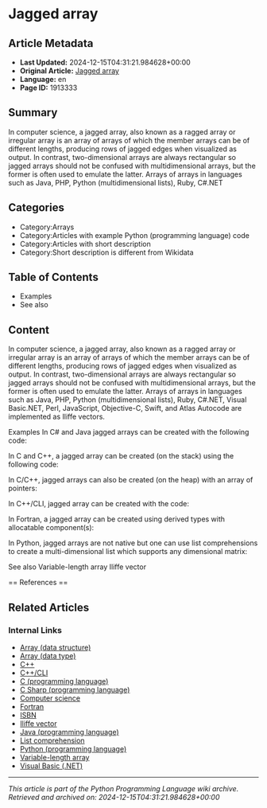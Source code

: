 # Jagged array

## Article Metadata

- **Last Updated:** 2024-12-15T04:31:21.984628+00:00
- **Original Article:** [Jagged array](https://en.wikipedia.org/wiki/Jagged_array)
- **Language:** en
- **Page ID:** 1913333

## Summary

In computer science, a jagged  array, also known as a ragged  array  or irregular array  is an array of arrays of which the member arrays can be of different lengths, producing rows of jagged edges when visualized as output. In contrast, two-dimensional arrays are always rectangular so jagged arrays should not be confused with multidimensional arrays, but the former is often used to emulate the latter.
Arrays of arrays in languages such as Java, PHP, Python (multidimensional lists), Ruby, C#.NET

## Categories

- Category:Arrays
- Category:Articles with example Python (programming language) code
- Category:Articles with short description
- Category:Short description is different from Wikidata

## Table of Contents

- Examples
- See also

## Content

In computer science, a jagged  array, also known as a ragged  array  or irregular array  is an array of arrays of which the member arrays can be of different lengths, producing rows of jagged edges when visualized as output. In contrast, two-dimensional arrays are always rectangular so jagged arrays should not be confused with multidimensional arrays, but the former is often used to emulate the latter.
Arrays of arrays in languages such as Java, PHP, Python (multidimensional lists), Ruby, C#.NET, Visual Basic.NET, Perl, JavaScript, Objective-C, Swift, and Atlas Autocode are implemented as Iliffe vectors.

Examples
In C# and Java jagged arrays can be created with the following code:

In C and C++, a jagged array can be created (on the stack) using the following code:

In C/C++, jagged arrays can also be created (on the heap) with an array of pointers:

In C++/CLI, jagged array can be created with the code:

In Fortran, a jagged array can be created using derived types with allocatable component(s): 

In Python, jagged arrays are not native but one can use list comprehensions to create a multi-dimensional list which supports any dimensional matrix:

See also
Variable-length array
Iliffe vector


== References ==

## Related Articles

### Internal Links

- [Array (data structure)](https://en.wikipedia.org/wiki/Array_(data_structure))
- [Array (data type)](https://en.wikipedia.org/wiki/Array_(data_type))
- [C++](https://en.wikipedia.org/wiki/C%2B%2B)
- [C++/CLI](https://en.wikipedia.org/wiki/C%2B%2B/CLI)
- [C (programming language)](https://en.wikipedia.org/wiki/C_(programming_language))
- [C Sharp (programming language)](https://en.wikipedia.org/wiki/C_Sharp_(programming_language))
- [Computer science](https://en.wikipedia.org/wiki/Computer_science)
- [Fortran](https://en.wikipedia.org/wiki/Fortran)
- [ISBN](https://en.wikipedia.org/wiki/ISBN)
- [Iliffe vector](https://en.wikipedia.org/wiki/Iliffe_vector)
- [Java (programming language)](https://en.wikipedia.org/wiki/Java_(programming_language))
- [List comprehension](https://en.wikipedia.org/wiki/List_comprehension)
- [Python (programming language)](https://en.wikipedia.org/wiki/Python_(programming_language))
- [Variable-length array](https://en.wikipedia.org/wiki/Variable-length_array)
- [Visual Basic (.NET)](https://en.wikipedia.org/wiki/Visual_Basic_(.NET))

---
_This article is part of the Python Programming Language wiki archive._
_Retrieved and archived on: 2024-12-15T04:31:21.984628+00:00_